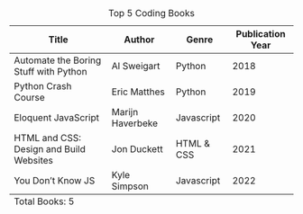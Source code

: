 <!--Build a Book Catalog Table-->
<!DOCTYPE html>
<html lang="en">
<head>
  <meta charset="UTF-8">
  <meta name="viewport" content="width=device-width, initial-scale=1.0">
  <title>Book Catalog</title>
</head>
<body>
  <table>
    <caption>Top 5 Coding Books</caption>
    <thead>
      <tr>
        <th>Title</th>
        <th>Author</th>
        <th>Genre</th>
        <th>Publication Year</th>
      </tr>
    </thead>
    <tbody>
      <tr>
          <td>Automate the Boring Stuff with Python</td>
          <td>Al Sweigart</td>
          <td>Python</td>
          <td>2018</td>
      </tr>
      <tr>
          <td>Python Crash Course</td>
          <td>Eric Matthes</td>
          <td>Python</td>
          <td>2019</td>
      </tr>
      <tr>
          <td>Eloquent JavaScript</td>
          <td>Marijn Haverbeke</td>
          <td>Javascript</td>
          <td>2020</td>
      </tr>
      <tr>
          <td>HTML and CSS: Design and Build Websites</td>
          <td>Jon Duckett</td>
          <td>HTML & CSS</td>
          <td>2021</td>
      </tr>
      <tr>
          <td>You Don’t Know JS</td>
          <td>Kyle Simpson</td>
          <td>Javascript</td>
          <td>2022</td>
      </tr>
    </tbody>
    <tfoot>
        <tr>
          <td colspan="4">Total Books: 5</td>
        </tr>
      </tfoot>
  </table>
</body>
</html>